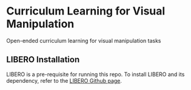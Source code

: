 # Curriculum Learning for Visual Manipulation
Open-ended curriculum learning for visual manipulation tasks

## LIBERO Installation
LIBERO is a pre-requisite for running this repo.
To install LIBERO and its dependency, refer to the [LIBERO Github page](https://github.com/Lifelong-Robot-Learning/LIBERO).